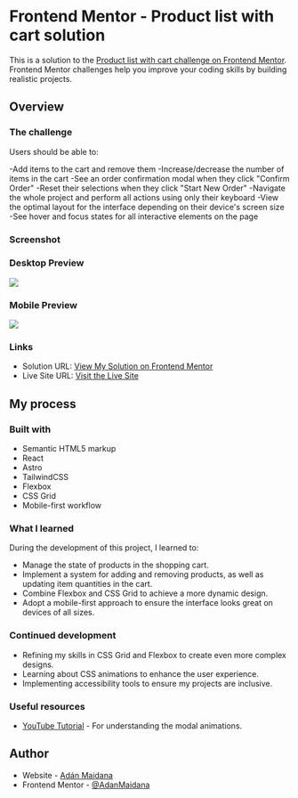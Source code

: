 # Frontend Mentor - Product list with cart solution

This is a solution to the [Product list with cart challenge on Frontend Mentor](https://www.frontendmentor.io/challenges/product-list-with-cart-5MmqLVAp_d). Frontend Mentor challenges help you improve your coding skills by building realistic projects. 

## Overview

### The challenge

Users should be able to:

-Add items to the cart and remove them
-Increase/decrease the number of items in the cart
-See an order confirmation modal when they click "Confirm Order"
-Reset their selections when they click "Start New Order"
-Navigate the whole project and perform all actions using only their keyboard
-View the optimal layout for the interface depending on their device's screen size
-See hover and focus states for all interactive elements on the page

### Screenshot

### Desktop Preview
![](./desktop-preview.webp)

### Mobile Preview
![](./mobile-preview.webp)

### Links

- Solution URL: [View My Solution on Frontend Mentor](https://www.frontendmentor.io/solutions/product-list-with-cart-ycYsoy8g7y)
- Live Site URL: [Visit the Live Site](https://adanmaidana.github.io/Product-list-with-cart/)

## My process

### Built with

- Semantic HTML5 markup
- React
- Astro
- TailwindCSS
- Flexbox
- CSS Grid
- Mobile-first workflow

### What I learned

During the development of this project, I learned to:

* Manage the state of products in the shopping cart.
* Implement a system for adding and removing products, as well as updating item quantities in the cart.
* Combine Flexbox and CSS Grid to achieve a more dynamic design.
* Adopt a mobile-first approach to ensure the interface looks great on devices of all sizes.

### Continued development

* Refining my skills in CSS Grid and Flexbox to create even more complex designs.
* Learning about CSS animations to enhance the user experience.
* Implementing accessibility tools to ensure my projects are inclusive.

### Useful resources

- [YouTube Tutorial](https://youtu.be/vmDEHAzj2XE?si=j5k7ubtAdqZjmJT5) - For understanding the modal animations.

## Author

- Website - [Adán Maidana](https://adanmaidana.github.io/Portfolio/)
- Frontend Mentor - [@AdanMaidana](https://www.frontendmentor.io/profile/AdanMaidana)

